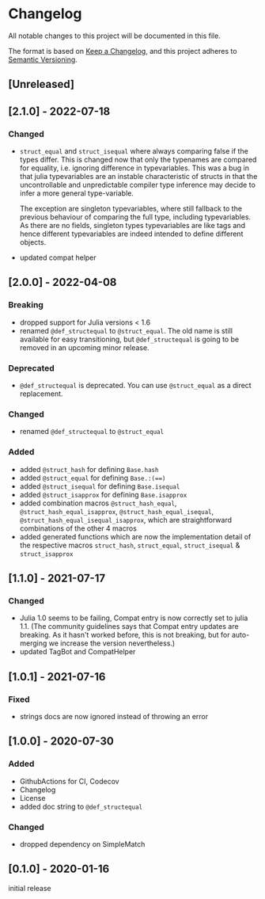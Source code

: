 # Changelog
All notable changes to this project will be documented in this file.

The format is based on [Keep a Changelog](https://keepachangelog.com/en/1.0.0/),
and this project adheres to [Semantic Versioning](https://semver.org/spec/v2.0.0.html).

## [Unreleased]

## [2.1.0] - 2022-07-18

### Changed
- `struct_equal` and `struct_isequal` where always comparing false if the types differ.
  This is changed now that only the typenames are compared for equality, i.e. ignoring
  difference in typevariables. This was a bug in that julia typevariables are an 
  instable characteristic of structs in that the uncontrollable and unpredictable
  compiler type inference may decide to infer a more general type-variable.

  The exception are singleton typevariables, where still fallback to the previous 
  behaviour of comparing the full type, including typevariables. As there are no fields,
  singleton types typevariables are like tags and hence different typevariables
  are indeed intended to define different objects.

- updated compat helper

##  [2.0.0] - 2022-04-08

### Breaking
- dropped support for Julia versions < 1.6
- renamed `@def_structequal` to `@struct_equal`. The old name is still available for easy transitioning, but `@def_structequal` is going to be removed in an upcoming minor release.
### Deprecated
- `@def_structequal` is deprecated. You can use `@struct_equal` as a direct replacement.

### Changed
- renamed `@def_structequal` to `@struct_equal`

### Added
- added `@struct_hash` for defining `Base.hash`
- added `@struct_equal` for defining `Base.:(==)`
- added `@struct_isequal` for defining `Base.isequal`
- added `@struct_isapprox` for defining `Base.isapprox`
- added combination macros `@struct_hash_equal`, `@struct_hash_equal_isapprox`, `@struct_hash_equal_isequal`, `@struct_hash_equal_isequal_isapprox`, which are straightforward combinations of the other 4 macros
- added generated functions which are now the implementation detail of the respective macros `struct_hash`, `struct_equal`, `struct_isequal` & `struct_isapprox`

## [1.1.0] - 2021-07-17
### Changed
- Julia 1.0 seems to be failing, Compat entry is now correctly set to julia 1.1. (The community guidelines says that Compat entry updates are breaking. As it hasn't worked before, this is not breaking, but for auto-merging we increase the version nevertheless.)
- updated TagBot and CompatHelper

## [1.0.1] - 2021-07-16
### Fixed
- strings docs are now ignored instead of throwing an error

## [1.0.0] - 2020-07-30
### Added
- GithubActions for CI, Codecov
- Changelog
- License
- added doc string to `@def_structequal`
### Changed
- dropped dependency on SimpleMatch

## [0.1.0] - 2020-01-16
initial release
